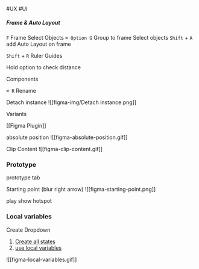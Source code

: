 #UX #UI 

##### Frame & Auto Layout
`F` Frame
Select Objects `⌘ Option G` Group to frame
Select objects `Shift` + `A` add Auto Layout on frame

`Shift` + `R` Ruler Guides

Hold option to check distance


Components

`⌘ R` Rename
  

Detach instance
![[figma-img/Detach instance.png]]
  

Variants


[[Figma Plugin]]


absolute position
![[figma-absolute-position.gif]]

Clip Content
![[figma-clip-content.gif]]


### Prototype

prototype tab

Starting point (blur right arrow)
![[figma-starting-point.png]]

play show hotspot

### Local variables

Create Dropdown
1. [Create all states](https://youtu.be/uI3k9Ol-Mp4?si=latDl92Sfegm1VOe)
2. [use local variables](https://www.youtube.com/watch?v=DuJL8t4myms)

![[figma-local-variables.gif]]